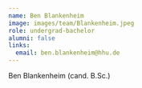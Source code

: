 ```yaml
---
name: Ben Blankenheim
image: images/team/Blankenheim.jpeg
role: undergrad-bachelor
alumni: false
links:
  email: ben.blankenheim@hhu.de
---
```


Ben Blankenheim (cand. B.Sc.)